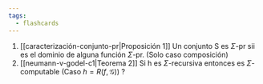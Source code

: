 ```yaml
---
tags:
  - flashcards
---
```

01. [[caracterización-conjunto-pr|Proposición 1]] Un conjunto S es $\Sigma$-pr sii es el dominio de alguna función $\Sigma$-pr. (Solo caso composición)
02. [[neumann-v-godel-c1|Teorema 2]] Si h es $\Sigma$-recursiva entonces es $\Sigma$-computable (Caso $h=R(f,\mathcal{G})$)
?